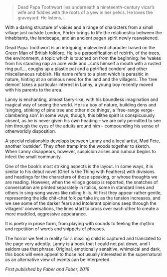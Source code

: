 > Dead Papa Toothwort lies underneath a nineteenth-century vicar’s wife and fiddles with the roots of a yew in her pelvis. He loves the graveyard. He listens…

With a daring structure of voices and a range of characters from a small village just outside London, Porter brings to life the relationship between the inhabitants, the landscape, and an ancient pagan spirit newly reawakened.

Dead Papa Toothwort is an intriguing, malevolent character based on the Green Man of British folklore. He is a personification of rebirth, of the trees, the environment, a topic which is touched on from the beginning: he ‘wakes from his standing nap an acre wide and…cuts himself a mouth with a rusted ring pull…, coughs up a plastic pot and a petrified condom’ and other miscellaneous rubbish. His name refers to a plant which is parasitic in nature, hinting at an ominous need for the land and the villagers. The ‘tree demon’ takes a particular interest in Lanny, a young boy recently moved with his parents to the area.

Lanny is enchanting, almost faery-like, with his boundless imagination and magical way of seeing the world. He is a boy of nature, building dens and ‘singing, stinking of pine tree and other nice things’, a ‘free-range verge-clambering son’. In some ways, though, this blithe spirit is conspicuously absent, as he is never given his own heading – we are only permitted to see him through the eyes of the adults around him – compounding his sense of otherworldly disposition.

A special relationship develops between Lanny and a local artist, Mad Pete, another ‘outsider’. They often tramp into the woods together to sketch. When Lanny disappears, however, suspicion arises and rumour begins to infect the small community.

One of the book’s most striking aspects is the layout. In some ways, it is similar to his debut novel (Grief is the Thing with Feathers) with divisions and headings for the characters of those speaking, or whose thoughts we are reading. However, when the village gossip is reported, the snatches of conversation are printed separately in italics, some in standard lines and others in sing-song waves like rolling hills. At first they appear rather gentle, representing the idle chit-chat folk partake in; as the tension increases, and we see some of the darker fears and intolerant opinions seep through the villagers’ conversations, the lines start to cross over each other to create a more muddled, aggressive appearance.

It is poetry in prose form, from playing with sounds to feeling the rhythm and repetition of words and snippets of phrases.

The horror we feel in reality for a missing child is captured and translated to the page very adeptly. Lanny is a book that I could not put down, and I seldom use that phrase. Original, emotionally sensitive, whimsical and dark, this book will even appeal to those not usually interested in the supernatural as an alternative view of events can be interpreted.

*First published by Faber and Faber, 2019*
